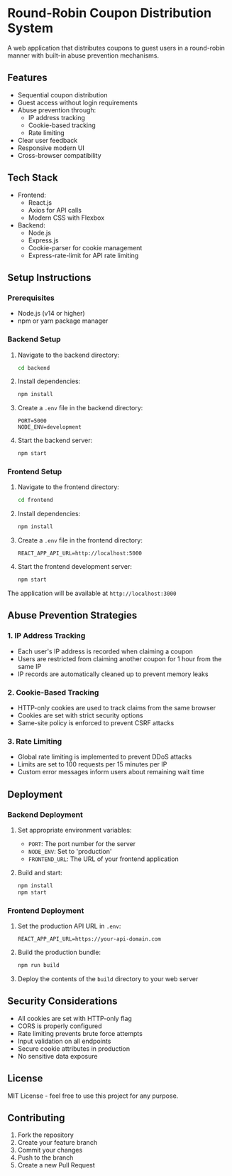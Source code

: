 # Round-Robin Coupon Distribution System

A web application that distributes coupons to guest users in a round-robin manner with built-in abuse prevention mechanisms.

## Features

- Sequential coupon distribution
- Guest access without login requirements
- Abuse prevention through:
  - IP address tracking
  - Cookie-based tracking
  - Rate limiting
- Clear user feedback
- Responsive modern UI
- Cross-browser compatibility

## Tech Stack

- Frontend:
  - React.js
  - Axios for API calls
  - Modern CSS with Flexbox
- Backend:
  - Node.js
  - Express.js
  - Cookie-parser for cookie management
  - Express-rate-limit for API rate limiting

## Setup Instructions

### Prerequisites

- Node.js (v14 or higher)
- npm or yarn package manager

### Backend Setup

1. Navigate to the backend directory:
   ```bash
   cd backend
   ```

2. Install dependencies:
   ```bash
   npm install
   ```

3. Create a `.env` file in the backend directory:
   ```
   PORT=5000
   NODE_ENV=development
   ```

4. Start the backend server:
   ```bash
   npm start
   ```

### Frontend Setup

1. Navigate to the frontend directory:
   ```bash
   cd frontend
   ```

2. Install dependencies:
   ```bash
   npm install
   ```

3. Create a `.env` file in the frontend directory:
   ```
   REACT_APP_API_URL=http://localhost:5000
   ```

4. Start the frontend development server:
   ```bash
   npm start
   ```

The application will be available at `http://localhost:3000`

## Abuse Prevention Strategies

### 1. IP Address Tracking
- Each user's IP address is recorded when claiming a coupon
- Users are restricted from claiming another coupon for 1 hour from the same IP
- IP records are automatically cleaned up to prevent memory leaks

### 2. Cookie-Based Tracking
- HTTP-only cookies are used to track claims from the same browser
- Cookies are set with strict security options
- Same-site policy is enforced to prevent CSRF attacks

### 3. Rate Limiting
- Global rate limiting is implemented to prevent DDoS attacks
- Limits are set to 100 requests per 15 minutes per IP
- Custom error messages inform users about remaining wait time

## Deployment

### Backend Deployment
1. Set appropriate environment variables:
   - `PORT`: The port number for the server
   - `NODE_ENV`: Set to 'production'
   - `FRONTEND_URL`: The URL of your frontend application

2. Build and start:
   ```bash
   npm install
   npm start
   ```

### Frontend Deployment
1. Set the production API URL in `.env`:
   ```
   REACT_APP_API_URL=https://your-api-domain.com
   ```

2. Build the production bundle:
   ```bash
   npm run build
   ```

3. Deploy the contents of the `build` directory to your web server

## Security Considerations

- All cookies are set with HTTP-only flag
- CORS is properly configured
- Rate limiting prevents brute force attempts
- Input validation on all endpoints
- Secure cookie attributes in production
- No sensitive data exposure

## License

MIT License - feel free to use this project for any purpose.

## Contributing

1. Fork the repository
2. Create your feature branch
3. Commit your changes
4. Push to the branch
5. Create a new Pull Request 